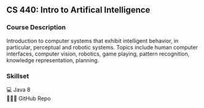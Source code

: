 ## CS 440: Intro to Artifical Intelligence

### Course Description
Introduction to computer systems that exhibit intelligent behavior, in particular, perceptual and robotic systems. Topics include human computer interfaces, computer vision, robotics, game playing, pattern recognition, knowledge representation, planning.

### Skillset
💻 Java 8 <br>
👨🏽‍💻 GitHub Repo
